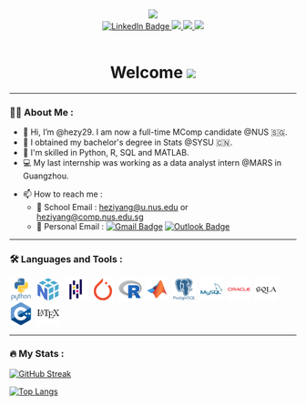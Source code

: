 <div id="header" align="center">
  <img src="https://media.giphy.com/media/M9gbBd9nbDrOTu1Mqx/giphy.gif" width="100"/>
<!--   <img src="https://media.giphy.com/media/t7sEnf5w7wJ1CEPyy7/giphy.gif" width="300"/> -->
  
  <div id="badges">
    <a href="https://www.linkedin.com/in/ziyang-he-156a07220/">
      <img src="https://img.shields.io/badge/LinkedIn-blue?style=for-the-badge&logo=linkedin&logoColor=white" alt="LinkedIn Badge"/>
    </a>
    <a href="https://www.github.com/hezy29/">
      <img src="https://img.shields.io/badge/GitHub-100000?style=for-the-badge&logo=github&logoColor=white">
    </a>
    <a href="mailto:heziyang2000@gmail.com">
      <img src="https://img.shields.io/badge/Gmail-D14836?style=for-the-badge&logo=gmail&logoColor=white">
    </a>
    <a href="mailto:heziyang2000@outlook.com">
      <img src="https://img.shields.io/badge/Microsoft_Outlook-0078D4?style=for-the-badge&logo=microsoft-outlook&logoColor=white">
    </a>
  </div>
  
  <img src="https://komarev.com/ghpvc/?username=hezy29&style=flat-square&color=blue" alt=""/>
  
  <h1>
    Welcome
    <img src="https://media.giphy.com/media/hvRJCLFzcasrR4ia7z/giphy.gif" height="30px"/>
  </h1>
</div>




---

### 👨‍🎓 About Me : 

- 👋 Hi, I’m @hezy29. I am now a full-time MComp candidate @NUS 🇸🇬. 
- 📖 I obtained my bachelor's degree in Stats @SYSU 🇨🇳. 
- 💪 I'm skilled in Python, R, SQL and MATLAB. 
- 💻 My last internship was working as a data analyst intern @MARS in Guangzhou. 
<!-- - 🌱 I’m currently preparing for my graduation thesis.  -->
<!-- - 💞️ I’m looking to collaborate on **R** project about **Data Science**.  -->
- 📫 How to reach me : 
  - 🏫 School Email : [heziyang@u.nus.edu](mailto:heziyang@u.nus.edu) or [heziyang@comp.nus.edu.sg](mailto:heziyang@comp.nus.edu.sg)
  - 👤 Personal Email : [![Gmail Badge](https://img.shields.io/badge/-Gmail-D14836?style=flat&logo=gmail&logoColor=white)](mailto:heziyang2000@gmail.com) [![Outlook Badge](https://img.shields.io/badge/-Outlook-0078D4?style=flat&logo=microsoft-outlook&logoColor=white)](mailto:heziyang2000@outlook.com)





---

### 🛠️ Languages and Tools :
<div>
<!--   python -->
  <img src="https://github.com/devicons/devicon/blob/master/icons/python/python-original-wordmark.svg" title="Python" alt="Python" width="40" height="40"/>&nbsp;
<!--   numpy -->
  <img src="https://github.com/devicons/devicon/blob/master/icons/numpy/numpy-original.svg" title="Numpy" alt="Numpy" width="40" height="40"/>&nbsp;
<!--   pandas -->
  <img src="https://github.com/devicons/devicon/blob/master/icons/pandas/pandas-original.svg" title="Pandas" alt="Pandas" width="40" height="40"/>&nbsp;
<!--   pytorch -->
  <img src="https://github.com/devicons/devicon/blob/master/icons/pytorch/pytorch-original.svg" title="Pytorch" alt="Pytorch" width="40" height="40"/>&nbsp;
<!--   r -->
  <img src="https://github.com/devicons/devicon/blob/master/icons/r/r-original.svg" title="R" alt="R" width="40" height="40"/>&nbsp;
<!--   matlab -->
  <img src="https://github.com/devicons/devicon/blob/master/icons/matlab/matlab-original.svg" title="Matlab" alt="Matlab" width="40" height="40"/>&nbsp;
<!--   psql -->
  <img src="https://github.com/devicons/devicon/blob/master/icons/postgresql/postgresql-plain-wordmark.svg" title="Postgresql" alt="Postgresql" width="40" height="40"/>&nbsp;
<!--   mysql -->
  <img src="https://github.com/devicons/devicon/blob/master/icons/mysql/mysql-plain-wordmark.svg" title="Mysql" alt="Mysql" width="40" height="40"/>&nbsp;
<!--   oracle -->
  <img src="https://github.com/devicons/devicon/blob/master/icons/oracle/oracle-original.svg" title="Oracle" alt="Oracle" width="40" height="40"/>&nbsp;
<!--   sqlalchemy -->
  <img src="https://github.com/devicons/devicon/blob/master/icons/sqlalchemy/sqlalchemy-plain.svg" title="Sqlalchemy" alt="Sqlalchemy" width="40" height="40"/>&nbsp;
<!--   c++ -->
  <img src="https://github.com/devicons/devicon/blob/master/icons/cplusplus/cplusplus-original.svg" title="C++" alt="C++" width="40" height="40"/>&nbsp;
<!--   latex -->
  <img src="https://github.com/devicons/devicon/blob/master/icons/latex/latex-original.svg" title="Latex" alt="Latex" width="40" height="40"/>&nbsp;
</div>




---

### 🔥 My Stats :
[![GitHub Streak](http://github-readme-streak-stats.herokuapp.com?user=hezy29)](https://git.io/streak-stats)

[![Top Langs](https://github-readme-stats.vercel.app/api/top-langs/?username=hezy29&layout=compact)](https://github.com/anuraghazra/github-readme-stats)






<!---
hezy29/hezy29 is a ✨ special ✨ repository because its `README.md` (this file) appears on your GitHub profile.
You can click the Preview link to take a look at your changes.
--->
